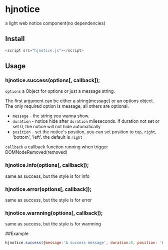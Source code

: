 # hjnotice
a light web notice component(no dependencies)

## Install

```javascript
<script src="hjnotice.js"></script>
```

## Usage
### hjnotice.success(options[, callback]);

`options` a Object for options or just a message string.

The first argument can be either a string(message) or an options object. The only required option is message; all others are optional.

- `message` - the string you wanna show.
- `duration` - notice hide after `duration` mileseconds. if duration not set or set 0, the notice will not hide automatically
- `position` - set the notice's position, you can set position to `top`, `right`, 'bottom', 'left'. the default is `right`

`callback` a callback function running when trigger DOMNodeRemoved(removed)  

### hjnotice.info(options[, callback]);

same as success, but the style is for info

### hjnotice.error(options[, callback]);

same as success, but the style is for error

### hjnotice.warnning(options[, callback]);

same as success, but the style is for warnning

##Example

```js
hjnotice.success({message:'A success message', duration:0, position: 'bottom'});
```